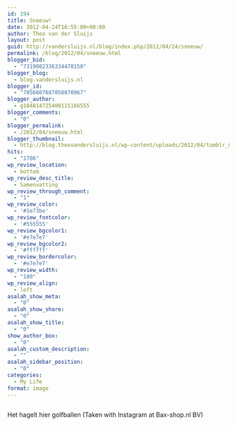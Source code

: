 ```yaml
---
id: 194
title: Sneeuw!
date: 2012-04-24T16:55:00+00:00
author: Theo van der Sluijs
layout: post
guid: http://vandersluijs.nl/blog/index.php/2012/04/24/sneeuw/
permalink: /blog/2012/04/sneeuw.html
blogger_bid:
  - "7319082336334478150"
blogger_blog:
  - blog.vandersluijs.nl
blogger_id:
  - "7056607687058070967"
blogger_author:
  - g104814725400115166555
blogger_comments:
  - "0"
blogger_permalink:
  - /2012/04/sneeuw.html
blogger_thumbnail:
  - http://blog.theovandersluijs.nl/wp-content/uploads/2012/04/tumblr_m2zlc1vbOK1rpqrb1o1_1280-300x300.jpg
hits:
  - "1786"
wp_review_location:
  - bottom
wp_review_desc_title:
  - Samenvatting
wp_review_through_comment:
  - "1"
wp_review_color:
  - '#1e73be'
wp_review_fontcolor:
  - '#555555'
wp_review_bgcolor1:
  - '#e7e7e7'
wp_review_bgcolor2:
  - '#ffffff'
wp_review_bordercolor:
  - '#e7e7e7'
wp_review_width:
  - "100"
wp_review_align:
  - left
asalah_show_meta:
  - "0"
asalah_show_share:
  - "0"
asalah_show_title:
  - "0"
show_author_box:
  - "0"
asalah_custom_description:
  - ""
asalah_sidebar_position:
  - "0"
categories:
  - My Life
format: image
---
```

<div>
  <img src=https://vandersluijs.resultants-e.nl/2012/04/tumblr_m2zlc1vbOK1rpqrb1o1_1280-300x300.jpg" alt="" />
</div>

Het hagelt hier golfballen (Taken with Instagram at Bax-shop.nl BV)
